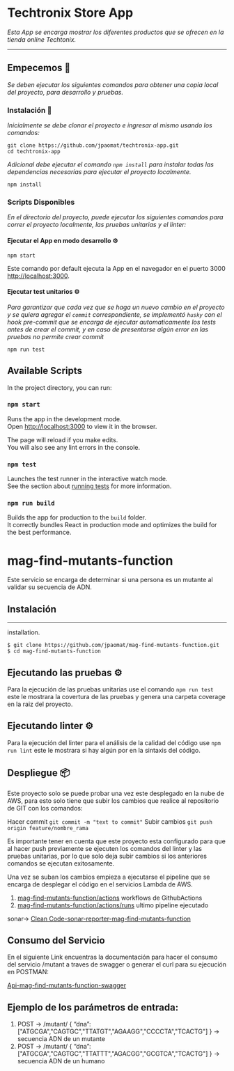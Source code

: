 # Techtronix Store App

_Esta App se encarga mostrar los diferentes productos que se ofrecen en la tienda online Techtonix._

---
## Empecemos 🚀

_Se deben ejecutar los siguientes comandos para obtener una copia local del proyecto, para desarrollo y pruebas._

### Instalación 🔧

_Inicialmente se debe clonar el proyecto e ingresar al mismo usando los comandos:_

```
git clone https://github.com/jpaomat/techtronix-app.git
cd techtronix-app
```
_Adicional debe ejecutar el comando `npm install` para instalar todas las dependencias necesarias para ejecutar el proyecto localmente._
```
npm install
```
### Scripts Disponibles

_En el directorio del proyecto, puede ejecutar los siguientes comandos para correr el proyecto localmente, las pruebas unitarias y el linter:_

#### Ejecutar el App en modo desarrollo ⚙️

```
npm start
```
Este comando por default ejecuta la App en el navegador en el puerto 3000 [http://localhost:3000](http://localhost:3000).

#### Ejecutar test unitarios ⚙️
_Para garantizar que cada vez que se haga un nuevo cambio en el proyecto y se quiera agregar el `commit` correspondiente, se implementó `husky` con el hook pre-commit que se encarga de ejecutar automaticamente los tests antes de crear el commit, y en caso de presentarse algún error en las pruebas no permite crear commit_
```
npm run test
```







## Available Scripts

In the project directory, you can run:

### `npm start`

Runs the app in the development mode.<br />
Open [http://localhost:3000](http://localhost:3000) to view it in the browser.

The page will reload if you make edits.<br />
You will also see any lint errors in the console.

### `npm test`

Launches the test runner in the interactive watch mode.<br />
See the section about [running tests](https://facebook.github.io/create-react-app/docs/running-tests) for more information.

### `npm run build`

Builds the app for production to the `build` folder.<br />
It correctly bundles React in production mode and optimizes the build for the best performance.

# mag-find-mutants-function
Este servicio se encarga de determinar si una persona es un mutante al validar su secuencia de ADN.

## Instalación
***
installation.
```
$ git clone https://github.com/jpaomat/mag-find-mutants-function.git
$ cd mag-find-mutants-function
```
## Ejecutando las pruebas ⚙️

Para la ejecución de las pruebas unitarias use el comando `npm run test` este le mostrara la covertura de las pruebas y genera una carpeta coverage en la raiz del proyecto.

## Ejecutando linter ⚙️

Para la ejecución del linter para el análisis de la calidad del código use `npm run lint` este le mostrara si hay algún por en la sintaxis del código.

## Despliegue 📦

Este proyecto solo se puede probar una vez este desplegado en la nube de AWS, para esto solo tiene que subir los cambios que realice al repositorio de GIT con los comandos:

Hacer commit `git commit -m "text to commit"`
Subir cambios `git push origin feature/nombre_rama`

Es importante tener en cuenta que este proyecto esta configurado para que al hacer push previamente se ejecuten los comandos del linter y las pruebas unitarias, por lo que solo deja subir cambios si los anteriores comandos se ejecutan exitosamente.

Una vez se suban los cambios empieza a ejecutarse el pipeline que se encarga de desplegar el código en el servicios Lambda de AWS.

1. [mag-find-mutants-function/actions](https://github.com/jpaomat/mag-find-mutants-function/actions) workflows de GithubActions 
2. [mag-find-mutants-function/actions/runs](https://github.com/jpaomat/mag-find-mutants-function/actions/runs/1641530241) ultimo pipeline ejecutado

sonar-> [Clean Code-sonar-reporter-mag-find-mutants-function](https://sonarcloud.io/summary/new_code?branch=feature%2FunitTests&id=jpaomat_mag-find-mutants-function)

## Consumo del Servicio
En el siguiente Link encuentras la documentación para hacer el consumo del servicio /mutant a traves de swagger o generar el curl para su ejecución en POSTMAN:

[Api-mag-find-mutants-function-swagger](https://app.swaggerhub.com/apis-docs/jpaomat/mag-mutantns_api/v1)

## Ejemplo de los parámetros de entrada:
1. POST → /mutant/ { “dna”:["ATGCGA","CAGTGC","TTATGT","AGAAGG","CCCCTA","TCACTG"] } -> secuencia ADN de un mutante
2. POST → /mutant/ { “dna”:["ATGCGA","CAGTGC","TTATTT","AGACGG","GCGTCA","TCACTG"] } -> secuencia ADN de un humano
